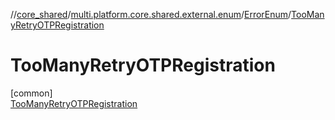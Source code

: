 //[core_shared](../../../../index.md)/[multi.platform.core.shared.external.enum](../../index.md)/[ErrorEnum](../index.md)/[TooManyRetryOTPRegistration](index.md)

# TooManyRetryOTPRegistration

[common]\
[TooManyRetryOTPRegistration](index.md)
